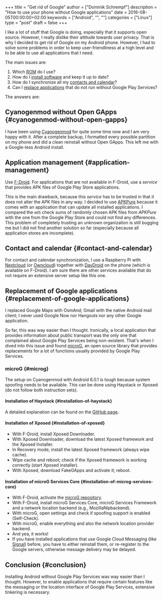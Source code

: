 +++
title = "Get rid of Google"
author = ["Dominik Schrempf"]
description = "How to use your phone without Google applications"
date = 2016-08-05T00:00:00+02:00
keywords = ["Android", "", ""]
categories = ["Linux"]
type = "post"
draft = false
+++

I like a lot of stuff that Google is doing, especially that it
supports open source.  However, I really dislike their attitude
towards user privacy.  That is why I decided to get rid of Google on
my Android phone.  However, I had to solve some problems in order to
keep user-friendliness at a high level and to be able to use all
applications that I need.

The main issues are:

1.  Which [ROM](#cyanogenmod-without-open-gapps) do I use?
2.  How do I [install software](#application-management) and keep it up to date?
3.  How do I synchronize all my [contacts and calendar](#contact-and-calendar)?
4.  Can I [replace applications](#replacement-of-google-applications) that do not run without Google Play
    Services?

The answers are:


## Cyanogenmod without Open GApps {#cyanogenmod-without-open-gapps}

I have been using [Cyanogenmod](http://www.cyanogenmod.org/) for quite some time now and I am very
happy with it.  After a complete backup, I formatted every possible
partition on my phone and did a clean reinstall without Open GApps.
This left me with a Google-less Android install.


## Application management {#application-management}

Use [F-Droid](https://f-droid.org/).  For applications that are not available in F-Droid, use
a _service_ that provides APK files of Google Play Store applications.

This is the main drawback, because this _service_ has to be trusted in
that it does not alter the APK files in any way.  I decided to use
[APKPure](https://apkpure.com/) because it comes with an application that can update all
installed applications.  I compared the `md5` check sums of randomly
chosen APK files from _APKPure_ with the one from the Google Play
Store and could not find any differences.  This problem of completely
trusting an unknown organization is still bugging me but I did not
find another solution so far (especially because all application
stores are incomplete).


## Contact and calendar {#contact-and-calendar}

For contact and calendar synchronization, I use a Raspberry Pi with
[Nextcloud](https://nextcloud.com/) (or [Owncloud](https://owncloud.org/)) together with [DavDroid](https://davdroid.bitfire.at/) on the phone (which is
available on F-Droid).  I am sure there are other services available
that do not require an extensive server setup like this one.


## Replacement of Google applications {#replacement-of-google-applications}

I replaced Google Maps with OsmAnd; Gmail with the native Android mail
client; I never used Google Now nor Hangouts nor any other Google
application.

So far, this was way easier than I thought.  Ironically, a local
application that provides information about public transport was the
only one that complained about Google Play Services being
non-existent.  That's when I dived into this issue and found [microG](https://microg.org/),
an open source library that provides replacements for a lot of
functions usually provided by Google Play Services.


### microG {#microg}

The setup on Cyanogenmod with Android 6.0.1 is tough because system
spoofing needs to be available.  This can be done using Haystack or
Xposed (do not follow both instruction sets).


#### Installation of Haystack {#installation-of-haystack}

A detailed explanation can be found on the [GitHub page](https://github.com/Lanchon/haystack).


#### Installation of Xposed {#installation-of-xposed}

-   With F-Droid, install Xposed Downloader.
-   With Xposed Downloader, download the latest Xposed framework and the Xposed
    Installer.
-   In Recovery mode, install the latest Xposed framework (always wipe
    cache).
-   Wipe cache and reboot; check if the Xposed framework is working
    correctly (start Xposed installer).
-   With Xposed, download FakeGApps and activate it; reboot.


#### Installation of microG Services Core {#installation-of-microg-services-core}

-   With F-Droid, activate the [microG repository](https://microg.org/fdroid.html).
-   With F-Droid, install microG Services Core, microG Services
    Framework and a network location backend (e.g., MozillaNlpbackend).
-   With microG, open settings and check if spoofing support is enabled
    (Self-Check).
-   With microG, enable everything and also the network location
    provider backend.
-   And yea, it works!
-   If you have installed applications that use Google Cloud Messaging
    (like [Signal](https://whispersystems.org/)) before, you have to either reinstall them, or
    re-register to the Google servers, otherwise message delivery may be
    delayed.


## Conclusion {#conclusion}

Installing Android without Google Play Services was way easier than I
thought.  However, to enable applications that require certain
features like the messaging or the location interface of Google Play
Services, extensive tinkering is necessary.
